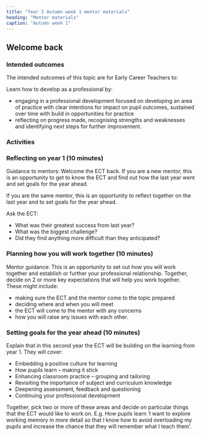 ```yaml
---
title: "Year 2 Autumn week 1 mentor materials"
heading: "Mentor materials"
caption: "Autumn week 1"
---
```


## Welcome back

### Intended outcomes

The intended outcomes of this topic are for Early Career Teachers to:

Learn how to develop as a professional by:

- engaging in a professional development focused on developing an area of practice with clear intentions for impact on pupil outcomes, sustained over time with build in opportunities for practice
- reflecting on progress made, recognising strengths and weaknesses and identifying next steps for further improvement.

### Activities

### Reflecting on year 1 (10 minutes)

Guidance to mentors:
Welcome the ECT back. If you are a new mentor, this is an opportunity to get to know the ECT and find out how the last year went and set goals for the year ahead.

If you are the same mentor, this is an opportunity to reflect together on the last year and to set goals for the year ahead.

Ask the ECT:

- What was their greatest success from last year?
- What was the biggest challenge?
- Did they find anything more difficult than they anticipated?

### Planning how you will work together (10 minutes)

Mentor guidance:
This is an opportunity to set out how you will work together and establish or further your professional relationship.
Together, decide on 2 or more key expectations that will help you work together. These might include:

- making sure the ECT and the mentor come to the topic prepared
- deciding where and when you will meet
- the ECT will come to the mentor with any concerns
- how you will raise any issues with each other.

### Setting goals for the year ahead (10 minutes)

Explain that in this second year the ECT will be building on the learning from year 1. They will cover:

- Embedding a positive culture for learning
- How pupils learn – making it stick
- Enhancing classroom practice – grouping and tailoring
- Revisiting the importance of subject and curriculum knowledge
- Deepening assessment, feedback and questioning
- Continuing your professional development

Together, pick two or more of these areas and decide on particular things that the ECT would like to work on. E.g. How pupils learn
‘I want to explore working memory in more detail so that I know how to avoid overloading my pupils and increase the chance that they will remember what I teach them’.
